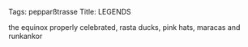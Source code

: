 Tags: pepparßtrasse
Title: LEGENDS
  
the equinox properly celebrated, rasta ducks, pink hats, maracas and runkankor